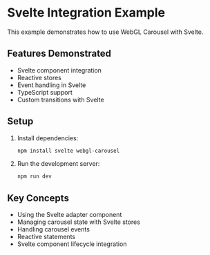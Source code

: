 # Svelte Integration Example

This example demonstrates how to use WebGL Carousel with Svelte.

## Features Demonstrated

- Svelte component integration
- Reactive stores
- Event handling in Svelte
- TypeScript support
- Custom transitions with Svelte

## Setup

1. Install dependencies:
   ```bash
   npm install svelte webgl-carousel
   ```

2. Run the development server:
   ```bash
   npm run dev
   ```

## Key Concepts

- Using the Svelte adapter component
- Managing carousel state with Svelte stores
- Handling carousel events
- Reactive statements
- Svelte component lifecycle integration